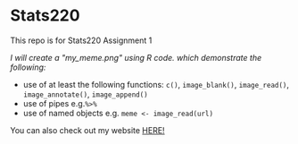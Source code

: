# Stats220

This repo is for Stats220 Assignment 1

*I will create a "my_meme.png" using R code. which demonstrate the following:*
- use of at least the following functions: `c()`, `image_blank()`, `image_read()`, `image_annotate()`, `image_append()`
- use of pipes e.g.`%>%`
- use of named objects e.g. `meme <- image_read(url)`

You can also check out my website [HERE!](https://hpan118.github.io/Stats220/)
